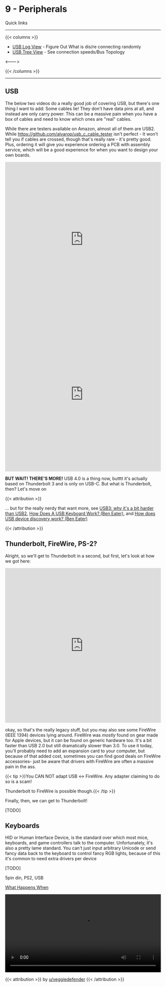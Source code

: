 # 9 - Peripherals

Quick links

---

{{< columns >}}

* [USB Log View](https://www.nirsoft.net/utils/usb_log_view.html) - Figure Out What is dis/re connecting randomly
* [USB Tree View](https://www.uwe-sieber.de/usbtreeview_e.html) - See connection speeds/Bus Topology

<--->

{{< /columns >}}

---

<script>
    document.getElementById("hardwareMenu").open = true;
</script>
## USB

The below two videos do a really good job of covering USB, but there's one thing I want to add: Some cables lie! They don't have data pins at all, and instead are only carry power. This can be a massive pain when you have a box of cables and need to know which ones are "real" cables.

While there are testers available on Amazon, almost all of them are USB2. While https://github.com/alvarop/usb_c_cable_tester isn't perfect - It won't tell you if cables are crossed, though that's really rare - it's pretty good. Plus, ordering it will give you experience ordering a PCB with assembly service, which will be a good experience for when you want to design your own boards. 

<iframe width="100%" height="500" src="https://www.youtube.com/embed/36CKsP9YQ1E" title="YouTube video player" frameborder="0" allow="accelerometer; autoplay; clipboard-write; encrypted-media; gyroscope; picture-in-picture" allowfullscreen></iframe>

<iframe width="100%" height="500" src="https://www.youtube.com/embed/gShRBsahzXg" title="YouTube video player" frameborder="0" allow="accelerometer; autoplay; clipboard-write; encrypted-media; gyroscope; picture-in-picture" allowfullscreen></iframe>

**BUT WAIT! THERE'S MORE!** USB 4.0 is a thing now, butttt it's actually based on Thunderbolt 3 and is only on USB-C. But what is Thunderbolt, then? Let's move on

{{< attribution >}}

… but for the really nerdy that want more, see [USB3: why it's a bit harder than USB2](https://lab.ktemkin.com/post/why-is-usb3-harder/), [How Does A USB Keyboard Work? (Ben Eater)](https://www.youtube.com/watch?v=wdgULBpRoXk), and [How does USB device discovery work? (Ben Eater)](https://www.youtube.com/watch?v=N0O5Uwc3C0o)

{{< /attribution >}}

## Thunderbolt, FireWire, PS-2?

Alright, so we'll get to Thunderbolt in a second, but first, let's look at how we got here:

<iframe width="100%" height="500" src="https://www.youtube.com/embed/4mi0kLLLAOs?list=PL5cGwrD7cv8hK-qxPqRB25Dzs0BtLWhXz" title="YouTube video player" frameborder="0" allow="accelerometer; autoplay; clipboard-write; encrypted-media; gyroscope; picture-in-picture" allowfullscreen></iframe>

okay, so that's the really legacy stuff, but you may also see some FireWire <img src="/common/FireWire_symbol.svg" alt=" " style="height:0.8em"> (IEEE 1394) devices lying around. FireWire was *mostly* found on gear made for Apple devices, but it can be found on generic hardware too. It's a bit faster than USB 2.0 but still dramatically slower than 3.0. To use it today, you'll probably need to add an expansion card to your computer, but because of that added cost, sometimes you can find good deals on FireWire accessories- just be aware that drivers with FireWire are often a massive pain in the ass.

{{< tip >}}You CAN NOT adapt USB ↔ FireWire. Any adapter claiming to do so is a scam!

Thunderbolt to FireWire is possible though.{{< /tip >}}

Finally, then, we can get to Thunderbolt!

[TODO]

## Keyboards

HID or Human Interface Device, is the standard over which most mice, keyboards, and game controllers talk to the computer. Unfortunately, it's also a pretty lame standard. You can't just input arbitrary Unicode or send fancy data back to the keyboard to control fancy RGB lights, because of this it's common to need extra drivers per device

[TODO]

5pin din, PS2, USB

[What Happens When](https://github.com/alex/what-happens-when)

<video width="100%" src="/memes/morse2-spiffyapprehensivecockerspaniel.mp4" controls></video>

{{< attribution >}} by [u/veggiedefender](https://www.reddit.com/r/ProgrammerHumor/comments/ft97ie/typing_in_morse_code_by_opening_and_closing_my/) {{< /attribution >}}